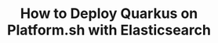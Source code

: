---
title: "How to Deploy Quarkus on Platform.sh with Elasticsearch"
sidebarTitle: "Elasticsearch"
weight: -110
layout: single
toc: false
description: |
    Configure a Quarkus application with Elasticsearch.
---